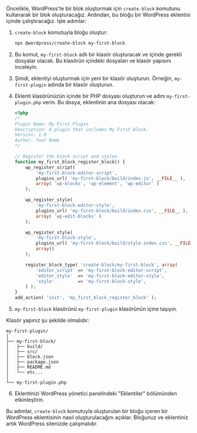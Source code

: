 Öncelikle, WordPress'te bir blok oluşturmak için `create-block` komutunu kullanarak bir blok oluşturacağız. Ardından, bu bloğu bir WordPress eklentisi içinde çalıştıracağız. İşte adımlar:

1. `create-block` komutuyla bloğu oluştur:
   ```sh
   npx @wordpress/create-block my-first-block
   ```

2. Bu komut, `my-first-block` adlı bir klasör oluşturacak ve içinde gerekli dosyalar olacak. Bu klasörün içindeki dosyaları ve klasör yapısını inceleyin.

3. Şimdi, eklentiyi oluşturmak için yeni bir klasör oluşturun. Örneğin, `my-first-plugin` adında bir klasör oluşturun.

4. Eklenti klasörünüzün içinde bir PHP dosyası oluşturun ve adını `my-first-plugin.php` verin. Bu dosya, eklentinin ana dosyası olacak:
   ```php
   <?php
   /*
   Plugin Name: My First Plugin
   Description: A plugin that includes My First Block.
   Version: 1.0
   Author: Your Name
   */

   // Register the block script and styles
   function my_first_block_register_block() {
       wp_register_script(
           'my-first-block-editor-script',
           plugins_url( 'my-first-block/build/index.js', __FILE__ ),
           array( 'wp-blocks', 'wp-element', 'wp-editor' )
       );

       wp_register_style(
           'my-first-block-editor-style',
           plugins_url( 'my-first-block/build/index.css', __FILE__ ),
           array( 'wp-edit-blocks' )
       );

       wp_register_style(
           'my-first-block-style',
           plugins_url( 'my-first-block/build/style-index.css', __FILE__ ),
           array()
       );

       register_block_type( 'create-block/my-first-block', array(
           'editor_script' => 'my-first-block-editor-script',
           'editor_style'  => 'my-first-block-editor-style',
           'style'         => 'my-first-block-style',
       ) );
   }
   add_action( 'init', 'my_first_block_register_block' );
   ```

5. `my-first-block` klasörünü `my-first-plugin` klasörünün içine taşıyın.

Klasör yapınız şu şekilde olmalıdır:

```
my-first-plugin/
│
├── my-first-block/
│   ├── build/
│   ├── src/
│   ├── block.json
│   ├── package.json
│   ├── README.md
│   └── etc...
│
└── my-first-plugin.php
```

6. Eklentinizi WordPress yönetici panelindeki "Eklentiler" bölümünden etkinleştirin.

Bu adımlar, `create-block` komutuyla oluşturulan bir bloğu içeren bir WordPress eklentisinin nasıl oluşturulacağını açıklar. Bloğunuz ve eklentiniz artık WordPress sitenizde çalışmalıdır.